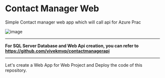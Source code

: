 # Contact Manager Web
Simple Contact manager web app which will call api for Azure Prac

![image](https://user-images.githubusercontent.com/30829678/214917256-44d83a08-4c94-4ea9-be62-508ae53f9bf0.png)

-----

**For SQL Server Database and Web Api creation, you can refer to https://github.com/vivekmvp/contactmanagerapi**

-----

Let's create a Web App for Web Project and Deploy the code of this repository.



